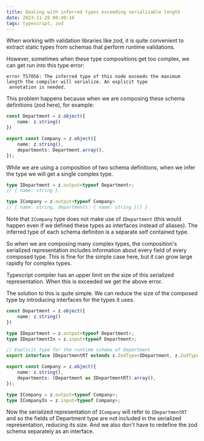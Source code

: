 ```yaml
---
title: Dealing with inferred types exceeding serializable length
date: 2023-11-28 00:49:18
tags: typescript, zod
---
```


When working with validation libraries like zod, it is quite convenient to extract static types from schemas that perform runtime validations.

However, sometimes when these type compositions get too complex, we can get run into this type error:

```
error TS7056: The inferred type of this node exceeds the maximum length the compiler will serialize. An explicit type
 annotation is needed.
```

This problem happens because when we are composing these schema definitions (zod here), for example:

```typescript
const Department = z.object({
    name: z.string()
})

export const Company = z.object({
    name: z.string(),
    departments: Department.array(),
});
```

While we are using a composition of two schema definitions, when we infer the type we will get a single complex type.

```typescript
type IDepartment = z.output<typeof Department>;
// { name: string }

type ICompany = z.output<typeof Company>
// { name: string, departments: { name: string }[] }
```

Note that `ICompany` type does not make use of `IDepartment` (this would happen even if we defined these types as interfaces instead of aliases). 
The inferred type of each schema definiton is a separate self contained type.

So when we are composing many complex types, the composition's serialized representation includes information about every field of every composed type. This is fine for the simple case here, but it can grow large rapidly for complex types.

Typescript compiler has an upper limit on the size of this serialized representation. When this is exceeded we get the above error.

The solution to this is quite simple. We can reduce the size of the composed type by introducing interfaces for the types it uses.

```typescript
const Department = z.object({
    name: z.string()
})

type IDepartment = z.output<typeof Department>;
type IDepartmentIn = z.input<typeof Department>;

// Explicit type for the runtime schema of Department
export interface IDepartmentRT extends z.ZodType<IDepartment, z.ZodTypeDef, IDepartmentIn> {}

export const Company = z.object({
    name: z.string(),
    departments: (Department as IDepartmentRT).array(),
});

type ICompany = z.output<typeof Company>;
type ICompanyIn = z.input<typeof Company>;
```

Now the serialized representation of `ICompany` will refer to `IDepartmentRT` and so the fields of Department type are not included in the serialized representation, reducing its size. 
And we also don't have to redefine the zod schema separately as an interface. 

